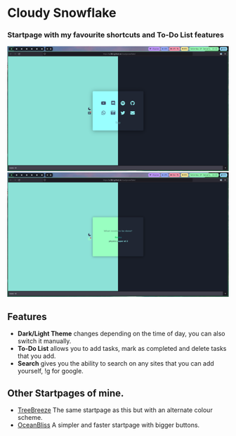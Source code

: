 # Cloudy Snowflake
### Startpage with my favourite shortcuts and To-Do List features

![image](assets/cloudysnowflake-card-preview.png)
![image](assets/cloudysnowflake-todo-preview.png)

## Features
- **Dark/Light Theme** changes depending on the time of day, you can also switch it manually. 
- **To-Do List** allows you to add tasks, mark as completed and delete tasks that you add.
- **Search** gives you the ability to search on any sites that you can add yourself, !g for google.

## Other Startpages of mine.
- [TreeBreeze](https://github.com/Z-8Bit/treebreeze) The same startpage as this but with an alternate colour scheme.
- [OceanBliss](https://github.com/Z-8Bit/oceanbliss) A simpler and faster startpage with bigger buttons.

